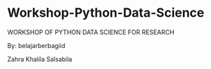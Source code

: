 # Workshop-Python-Data-Science

WORKSHOP OF PYTHON DATA SCIENCE FOR RESEARCH

By: belajarberbagiid


Zahra Khalila Salsabila
